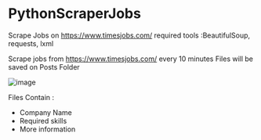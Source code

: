 # PythonScraperJobs
Scrape Jobs on https://www.timesjobs.com/
required tools :BeautifulSoup, requests, lxml

Scrape jobs from https://www.timesjobs.com/ every 10 minutes
Files will be saved on Posts Folder

![image](https://user-images.githubusercontent.com/34587275/127029228-731f91c1-e0be-45df-bba1-83a278461df2.png)

Files Contain : 
- Company Name
- Required skills
- More information
